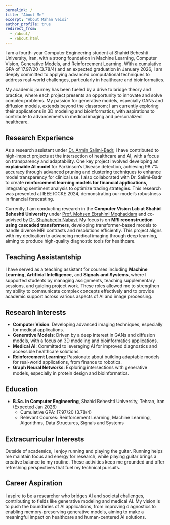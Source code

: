 ```yaml
---
permalink: /
title: "About Me"
excerpt: "About Mahan Veisi"
author_profile: true
redirect_from:
  - /about/
  - /about.html
---
```


I am a fourth-year Computer Engineering student at Shahid Beheshti University, Iran, with a strong foundation in Machine Learning, Computer Vision, Generative Models, and Reinforcement Learning. With a cumulative GPA of 17.97/20 (3.78/4) and an expected graduation in January 2026, I am deeply committed to applying advanced computational techniques to address real-world challenges, particularly in healthcare and bioinformatics.

My academic journey has been fueled by a drive to bridge theory and practice, where each project presents an opportunity to innovate and solve complex problems. My passion for generative models, especially GANs and diffusion models, extends beyond the classroom; I am currently exploring their applications in 3D modeling and bioinformatics, with aspirations to contribute to advancements in medical imaging and personalized healthcare.

## Research Experience
As a research assistant under [Dr. Armin Salimi-Badr](https://scholar.google.com/citations?view_op=list_works&hl=en&user=akmKmMQAAAAJ&sortby=pubdate), I have contributed to high-impact projects at the intersection of healthcare and AI, with a focus on transparency and adaptability. One key project involved developing an **explainable AI model** for Parkinson’s Disease detection, achieving 98.7% accuracy through advanced pruning and clustering techniques to enhance model transparency for clinical use. I also collaborated with Dr. Salimi-Badr to create **reinforcement learning models for financial applications**, integrating sentiment analysis to optimize trading strategies. This research was presented at IEEE ICCKE 2024, demonstrating our model’s robustness in financial forecasting.

Currently, I am conducting research in the **Computer Vision Lab at Shahid Beheshti University** under [Prof. Mohsen Ebrahimi Moghaddam](https://scholar.google.com/citations?user=trWxrgcAAAAJ&hl=en) and co-advised by [Dr. Shahabedin Nabavi](https://scholar.google.com/citations?user=D_mPA6sAAAAJ&hl=en). My focus is on **MRI reconstruction using cascaded transformers**, developing transformer-based models to handle diverse MRI contrasts and resolutions efficiently. This project aligns with my dedication to advancing medical imaging through deep learning, aiming to produce high-quality diagnostic tools for healthcare.

## Teaching Assistantship
I have served as a teaching assistant for courses including **Machine Learning, Artificial Intelligence,** and **Signals and Systems**, where I supported students by managing assignments, teaching supplementary sessions, and guiding project work. These roles allowed me to strengthen my ability to communicate complex concepts effectively and to provide academic support across various aspects of AI and image processing.

## Research Interests

- **Computer Vision**: Developing advanced imaging techniques, especially for medical applications.
- **Generative Models**: Driven by a deep interest in GANs and diffusion models, with a focus on 3D modeling and bioinformatics applications.
- **Medical AI**: Committed to leveraging AI for improved diagnostics and accessible healthcare solutions.
- **Reinforcement Learning**: Passionate about building adaptable models for real-world applications, from finance to robotics.
- **Graph Neural Networks**: Exploring intersections with generative models, especially in protein design and bioinformatics.

## Education

- **B.Sc. in Computer Engineering**, Shahid Beheshti University, Tehran, Iran (Expected Jan 2026)
  - Cumulative GPA: 17.97/20 (3.78/4)
  - Relevant Courses: Reinforcement Learning, Machine Learning, Algorithms, Data Structures, Signals and Systems

## Extracurricular Interests
Outside of academics, I enjoy running and playing the guitar. Running helps me maintain focus and energy for research, while playing guitar brings a creative balance to my routine. These activities keep me grounded and offer refreshing perspectives that fuel my technical pursuits.

## Career Aspiration
I aspire to be a researcher who bridges AI and societal challenges, contributing to fields like generative modeling and medical AI. My vision is to push the boundaries of AI applications, from improving diagnostics to enabling memory-preserving generative models, aiming to make a meaningful impact on healthcare and human-centered AI solutions.
